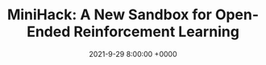 ---
layout: post
title:  "MiniHack: A New Sandbox for Open-Ended Reinforcement Learning"
redirect_url: https://ai.facebook.com/blog/minihack-a-new-sandbox-for-open-ended-reinforcement-learning/
date: 2021-9-29 8:00:00 +0000
---